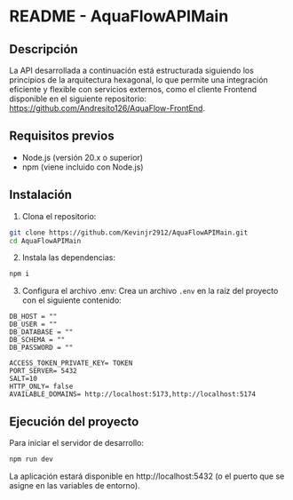 # README - AquaFlowAPIMain

## Descripción
La API desarrollada a continuación está estructurada siguiendo los principios de la arquitectura hexagonal, lo que permite una integración eficiente y flexible con servicios externos, como el cliente Frontend disponible en el siguiente repositorio: https://github.com/Andresito126/AquaFlow-FrontEnd.

## Requisitos previos
- Node.js (versión 20.x o superior)
- npm (viene incluido con Node.js)

## Instalación

1. Clona el repositorio:
```bash
git clone https://github.com/Kevinjr2912/AquaFlowAPIMain.git
cd AquaFlowAPIMain
```

2. Instala las dependencias:
```bash
npm i
```

3. Configura el archivo .env:
Crea un archivo `.env` en la raíz del proyecto con el siguiente contenido:

```
DB_HOST = ""
DB_USER = ""
DB_DATABASE = ""
DB_SCHEMA = ""
DB_PASSWORD = ""

ACCESS_TOKEN_PRIVATE_KEY= TOKEN
PORT_SERVER= 5432
SALT=10
HTTP_ONLY= false
AVAILABLE_DOMAINS= http://localhost:5173,http://localhost:5174
```


## Ejecución del proyecto

Para iniciar el servidor de desarrollo:
```bash
npm run dev
```


La aplicación estará disponible en http://localhost:5432 (o el puerto que se asigne en las variables de entorno).